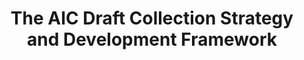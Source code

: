 ---
layout: report
pub_date: 2000-03-02
title: The AIC Draft Collection Strategy and Development Framework
authors: 
redirect_to: https://old.diglib.org/architectures/dcoverview.htm
org: DLF
description: ""
---